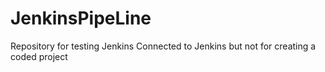 # JenkinsPipeLine
Repository for testing Jenkins
Connected to Jenkins but not for creating a coded project
